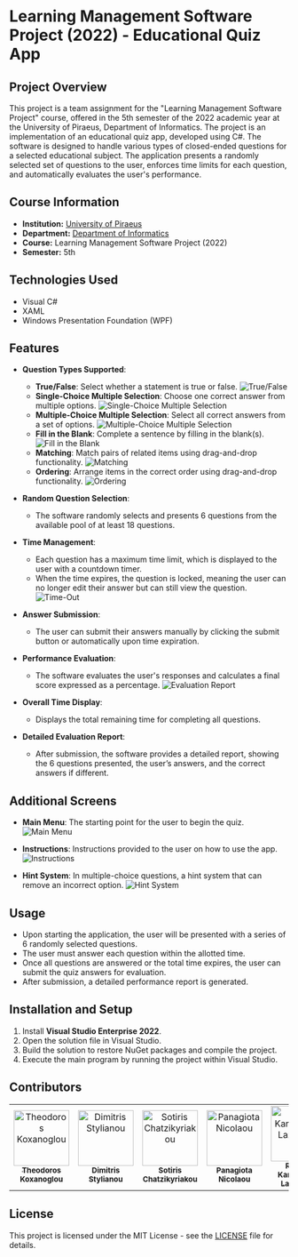 # Learning Management Software Project (2022) - Educational Quiz App

## Project Overview

This project is a team assignment for the "Learning Management Software Project" course, offered in the 5th semester of the 2022 academic year at the University of Piraeus, Department of Informatics. The project is an implementation of an educational quiz app, developed using C#. The software is designed to handle various types of closed-ended questions for a selected educational subject. The application presents a randomly selected set of questions to the user, enforces time limits for each question, and automatically evaluates the user's performance.

## Course Information

- **Institution:** [University of Piraeus](https://www.unipi.gr/en/)
- **Department:** [Department of Informatics](https://cs.unipi.gr/en/)
- **Course:** Learning Management Software Project (2022)
- **Semester:** 5th

## Technologies Used

- Visual C#
- XAML
- Windows Presentation Foundation (WPF)

## Features

- **Question Types Supported**:
  - **True/False**: Select whether a statement is true or false.
    ![True/False](images/true-false.png)
  - **Single-Choice Multiple Selection**: Choose one correct answer from multiple options.
     ![Single-Choice Multiple Selection](images/single-choice-multiple-selection.png)
  - **Multiple-Choice Multiple Selection**: Select all correct answers from a set of options.
    ![Multiple-Choice Multiple Selection](images/multiple-choice-multiple-selection.png)
  - **Fill in the Blank**: Complete a sentence by filling in the blank(s).
    ![Fill in the Blank](images/fill-in-the-blanks.png)
  - **Matching**: Match pairs of related items using drag-and-drop functionality.
    ![Matching](images/matching.png)
  - **Ordering**: Arrange items in the correct order using drag-and-drop functionality.
    ![Ordering](images/ordering.png)

- **Random Question Selection**: 
  - The software randomly selects and presents 6 questions from the available pool of at least 18 questions.

- **Time Management**:
  - Each question has a maximum time limit, which is displayed to the user with a countdown timer.
  - When the time expires, the question is locked, meaning the user can no longer edit their answer but can still view the question.
    ![Time-Out](images/time-out.png)

- **Answer Submission**:
  - The user can submit their answers manually by clicking the submit button or automatically upon time expiration.

- **Performance Evaluation**:
  - The software evaluates the user's responses and calculates a final score expressed as a percentage.
    ![Evaluation Report](images/evalutation-report.png)

- **Overall Time Display**: 
  - Displays the total remaining time for completing all questions.

- **Detailed Evaluation Report**:
  - After submission, the software provides a detailed report, showing the 6 questions presented, the user’s answers, and the correct answers if different.

## Additional Screens

- **Main Menu**: The starting point for the user to begin the quiz.
  ![Main Menu](images/app-main-menu.png)
  
- **Instructions**: Instructions provided to the user on how to use the app.
  ![Instructions](images/app-instructions.png)
  
- **Hint System**: In multiple-choice questions, a hint system that can remove an incorrect option.
  ![Hint System](images/tip.png)

## Usage

- Upon starting the application, the user will be presented with a series of 6 randomly selected questions.
- The user must answer each question within the allotted time.
- Once all questions are answered or the total time expires, the user can submit the quiz answers for evaluation.
- After submission, a detailed performance report is generated.

## Installation and Setup

1. Install **Visual Studio Enterprise 2022**.
2. Open the solution file in Visual Studio.
3. Build the solution to restore NuGet packages and compile the project.
4. Execute the main program by running the project within Visual Studio.

## Contributors

<table>
  <tr>
    <td align="center"><a href="https://github.com/thkox"><img src="https://avatars.githubusercontent.com/u/79880468?v=4" width="100px;" alt="Theodoros Koxanoglou"/><br /><sub><b>Theodoros Koxanoglou</b></sub></a><br /></td>
    <td align="center"><a href="https://github.com/dimitrisstyl7"><img src="https://avatars.githubusercontent.com/u/75742419?v=4" width="100px;" alt="Dimitris Stylianou"/><br /><sub><b>Dimitris Stylianou</b></sub></a><br /></td>
    <td align="center"><a href="https://github.com/IamInloveWitheCode"><img src="https://avatars.githubusercontent.com/u/79903936?v=4" width="100px;" alt="Sotiris Chatzikyriakou"/><br /><sub><b>Sotiris Chatzikyriakou</b></sub></a><br /></td>
    <td align="center"><a href="https://github.com/panagiota02"><img src="https://avatars.githubusercontent.com/u/79789822?v=4" width="100px;" alt="Panagiota Nicolaou"/><br /><sub><b>Panagiota Nicolaou</b></sub></a><br /></td>
    <td align="center"><a href="https://github.com/PetsasBros"><img src="https://avatars.githubusercontent.com/u/77633302?v=4" width="100px;" alt="Rafailia Karapetsa-Lazaridou"/><br /><sub><b>Rafailia Karapetsa-Lazaridou</b></sub></a><br /></td>
  </tr>
</table>

## License

This project is licensed under the MIT License - see the [LICENSE](./LICENSE) file for details.
